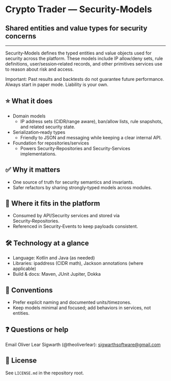 # Crypto Trader — Security-Models
## Shared entities and value types for security concerns

---

Security‑Models defines the typed entities and value objects used for security
across the platform. These models include IP allow/deny sets, rule definitions,
user/session‑related records, and other primitives services use to reason about
risk and access.

Important: Past results and backtests do not guarantee future performance.
Always start in paper mode. Liability is your own.

## ⭐️ What it does
- Domain models
  - IP address sets (CIDR/range aware), ban/allow lists, rule snapshots, and
    related security state.
- Serialization‑ready types
  - Friendly to JSON and messaging while keeping a clear internal API.
- Foundation for repositories/services
  - Powers Security‑Repositories and Security‑Services implementations.

## ✅ Why it matters
- One source of truth for security semantics and invariants.
- Safer refactors by sharing strongly‑typed models across modules.

## 🔗 Where it fits in the platform
- Consumed by API/Security services and stored via Security‑Repositories.
- Referenced in Security‑Events to keep payloads consistent.

## 🛠️ Technology at a glance
- Language: Kotlin and Java (as needed)
- Libraries: ipaddress (CIDR math), Jackson annotations (where applicable)
- Build & docs: Maven, JUnit Jupiter, Dokka

## 📝 Conventions
- Prefer explicit naming and documented units/timezones.
- Keep models minimal and focused; add behaviors in services, not entities.

## ❓ Questions or help
Email Oliver Lear Sigwarth (@theoliverlear): sigwarthsoftware@gmail.com

## 📄 License
See `LICENSE.md` in the repository root.
